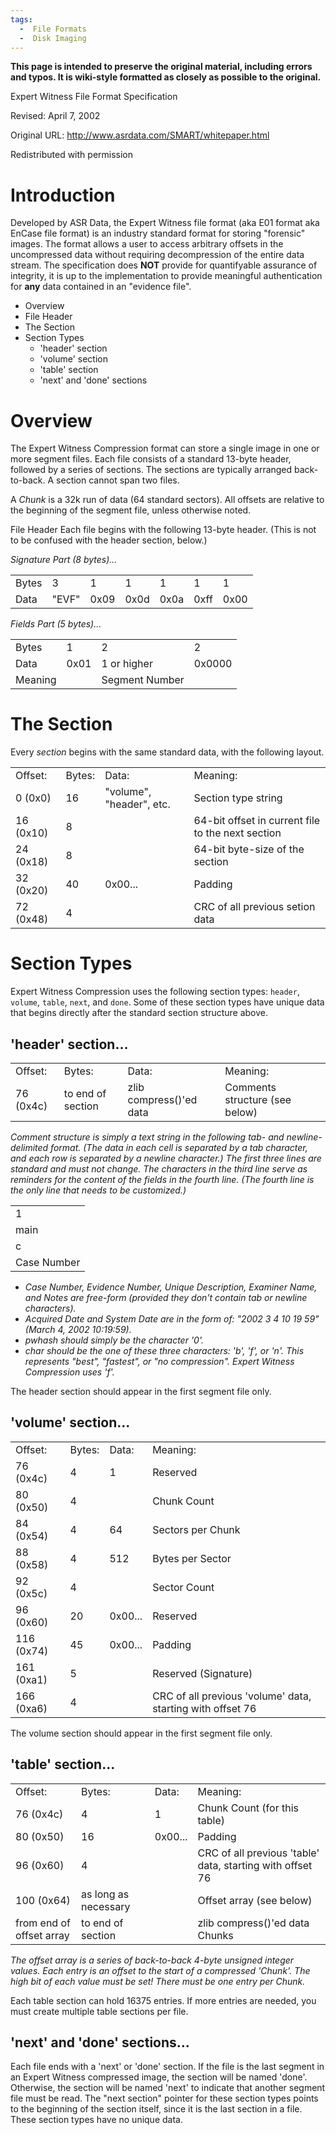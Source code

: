 ```yaml
---
tags:
  -  File Formats
  -  Disk Imaging
---
```

<b>This page is intended to preserve the original material, including
errors and typos. It is wiki-style formatted as closely as possible to
the original.</b>

Expert Witness File Format Specification

Revised: April 7, 2002

Original URL: <http://www.asrdata.com/SMART/whitepaper.html>

Redistributed with permission

# Introduction

Developed by ASR Data, the Expert Witness file format (aka E01 format
aka EnCase file format) is an industry standard format for storing
"forensic" images. The format allows a user to access arbitrary offsets
in the uncompressed data without requiring decompression of the entire
data stream. The specification does <b>NOT</b> provide for quantifyable
assurance of integrity, it is up to the implementation to provide
meaningful authentication for <b>any</b> data contained in an "evidence
file".

- Overview
- File Header
- The Section
- Section Types
  - 'header' section
  - 'volume' section
  - 'table' section
  - 'next' and 'done' sections

# Overview

The Expert Witness Compression format can store a single image in one or
more segment files. Each file consists of a standard 13-byte header,
followed by a series of sections. The sections are typically arranged
back-to-back. A section cannot span two files.

A <i>Chunk</i> is a 32k run of data (64 standard sectors). All offsets
are relative to the beginning of the segment file, unless otherwise
noted.

File Header Each file begins with the following 13-byte header. (This is
not to be confused with the header section, below.)

<i>Signature Part (8 bytes)...</i>

|       |       |      |      |      |      |      |
|:------|-------|------|------|------|------|------|
| Bytes | 3     | 1    | 1    | 1    | 1    | 1    |
| Data  | "EVF" | 0x09 | 0x0d | 0x0a | 0xff | 0x00 |

<i>Fields Part (5 bytes)...</i>

|         |      |                |        |
|:--------|------|----------------|--------|
| Bytes   | 1    | 2              | 2      |
| Data    | 0x01 | 1 or higher    | 0x0000 |
| Meaning |      | Segment Number |        |

# The Section

Every <i>section</i> begins with the same standard data, with the
following layout.

|           |        |                          |                                                   |
|:----------|--------|--------------------------|---------------------------------------------------|
| Offset:   | Bytes: | Data:                    | Meaning:                                          |
| 0 (0x0)   | 16     | "volume", "header", etc. | Section type string                               |
| 16 (0x10) | 8      |                          | 64-bit offset in current file to the next section |
| 24 (0x18) | 8      |                          | 64-bit byte-size of the section                   |
| 32 (0x20) | 40     | 0x00...                  | Padding                                           |
| 72 (0x48) | 4      |                          | CRC of all previous setion data                   |

# Section Types

Expert Witness Compression uses the following section types: `header`,
`volume`, `table`, `next`, and `done`. Some of these section types have
unique data that begins directly after the standard section structure
above.

## 'header' section...

|           |                   |                         |                                |
|:----------|-------------------|-------------------------|--------------------------------|
| Offset:   | Bytes:            | Data:                   | Meaning:                       |
| 76 (0x4c) | to end of section | zlib compress()'ed data | Comments structure (see below) |

<i>Comment structure is simply a text string in the following tab- and
newline-delimited format. (The data in each cell is separated by a tab
character, and each row is separated by a newline character.) The first
three lines are standard and must not change. The characters in the
third line serve as reminders for the content of the fields in the
fourth line. (The fourth line is the only line that needs to be
customized.)</i>

|             |
|:------------|
| 1           |
| main        |
| c           |
| Case Number |

- <i>Case Number, Evidence Number, Unique Description, Examiner Name,
  and Notes are free-form (provided they don't contain tab or newline
  characters).</i>
- <i>Acquired Date and System Date are in the form of: "2002 3 4 10 19
  59" (March 4, 2002 10:19:59).</i>
- <i>pwhash should simply be the character '0'.</i>
- <i>char should be the one of these three characters: 'b', 'f', or 'n'.
  This represents "best", "fastest", or "no compression". Expert Witness
  Compression uses 'f'.</i>

The header section should appear in the first segment file only.

## 'volume' section...

|            |        |         |                                                            |
|:-----------|--------|---------|------------------------------------------------------------|
| Offset:    | Bytes: | Data:   | Meaning:                                                   |
| 76 (0x4c)  | 4      | 1       | Reserved                                                   |
| 80 (0x50)  | 4      |         | Chunk Count                                                |
| 84 (0x54)  | 4      | 64      | Sectors per Chunk                                          |
| 88 (0x58)  | 4      | 512     | Bytes per Sector                                           |
| 92 (0x5c)  | 4      |         | Sector Count                                               |
| 96 (0x60)  | 20     | 0x00... | Reserved                                                   |
| 116 (0x74) | 45     | 0x00... | Padding                                                    |
| 161 (0xa1) | 5      |         | Reserved (Signature)                                       |
| 166 (0xa6) | 4      |         | CRC of all previous 'volume' data, starting with offset 76 |

The volume section should appear in the first segment file only.

## 'table' section...

|                          |                      |         |                                                           |
|:-------------------------|----------------------|---------|-----------------------------------------------------------|
| Offset:                  | Bytes:               | Data:   | Meaning:                                                  |
| 76 (0x4c)                | 4                    | 1       | Chunk Count (for this table)                              |
| 80 (0x50)                | 16                   | 0x00... | Padding                                                   |
| 96 (0x60)                | 4                    |         | CRC of all previous 'table' data, starting with offset 76 |
| 100 (0x64)               | as long as necessary |         | Offset array (see below)                                  |
| from end of offset array | to end of section    |         | zlib compress()'ed data Chunks                            |

<i>The offset array is a series of back-to-back 4-byte unsigned integer
values. Each entry is an offset to the start of a compressed 'Chunk'.
The high bit of each value must be set! There must be one entry per
Chunk.</i>

Each table section can hold 16375 entries. If more entries are needed,
you must create multiple table sections per file.

## 'next' and 'done' sections...

Each file ends with a 'next' or 'done' section. If the file is the last
segment in an Expert Witness compressed image, the section will be named
'done'. Otherwise, the section will be named 'next' to indicate that
another segment file must be read. The "next section" pointer for these
section types points to the beginning of the section itself, since it is
the last section in a file. These section types have no unique data.